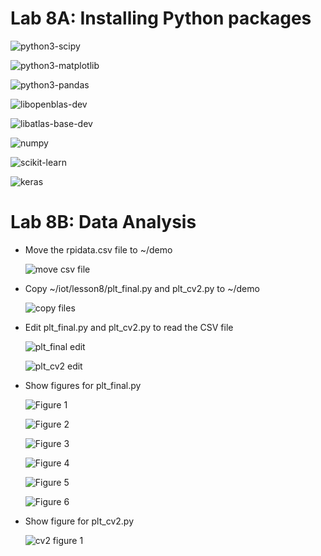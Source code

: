 # Lab 8A: Installing Python packages

  ![python3-scipy](https://user-images.githubusercontent.com/98679243/168165053-3cab1ec8-6f60-44bf-a274-e417c9fb15ad.png)

  ![python3-matplotlib](https://user-images.githubusercontent.com/98679243/168165070-57ca6df1-f631-422b-8a31-1a737e0c2ede.png)

  ![python3-pandas](https://user-images.githubusercontent.com/98679243/168165086-25c1ef2b-48a5-4735-b23c-ebff1877473a.png)

  ![libopenblas-dev](https://user-images.githubusercontent.com/98679243/168165132-f65340ac-7ee7-4cf8-aeea-f0c5ec7f602a.png)

  ![libatlas-base-dev](https://user-images.githubusercontent.com/98679243/168165148-b8094e72-15ec-4559-a0b9-b46fadb929fa.png)

  ![numpy](https://user-images.githubusercontent.com/98679243/168165182-30cf7483-1e9c-4dfd-ac25-31dbdda4b884.png)

  ![scikit-learn](https://user-images.githubusercontent.com/98679243/168165204-fbb3aa2b-adfd-4caa-9eed-03f68781e0c2.png)

  ![keras](https://user-images.githubusercontent.com/98679243/168165224-db1e75c9-dcd9-4e16-bc70-8c5af29fc137.png)

# Lab 8B: Data Analysis
* Move the rpidata.csv file to ~/demo

  ![move csv file](https://user-images.githubusercontent.com/98679243/168165428-789650b1-b628-4c92-a669-2667b35bdc6a.png)

* Copy ~/iot/lesson8/plt_final.py and plt_cv2.py to ~/demo

  ![copy files](https://user-images.githubusercontent.com/98679243/168165506-f16e73bc-cad4-4413-95ae-60490c2cb8d9.png)

* Edit plt_final.py and plt_cv2.py to read the CSV file

  ![plt_final edit](https://user-images.githubusercontent.com/98679243/168165567-f6d2036b-d9b2-4cb5-9a4d-450cb01a1e81.png)

  ![plt_cv2 edit](https://user-images.githubusercontent.com/98679243/168165580-d992ca59-e237-4dc9-9be4-fa779dcf9967.png)

* Show figures for plt_final.py

  ![Figure 1](https://user-images.githubusercontent.com/98679243/168165642-92c93b74-d00b-463e-8ef3-2351ea6e8026.png)

  ![Figure 2](https://user-images.githubusercontent.com/98679243/168165655-521bee60-806f-4329-a59e-8a049e4e7541.png)

  ![Figure 3](https://user-images.githubusercontent.com/98679243/168165666-feeda24c-3472-46ea-8c53-eca4e88d09f6.png)

  ![Figure 4](https://user-images.githubusercontent.com/98679243/168165675-c2565922-1032-41c7-926e-144d4448946f.png)

  ![Figure 5](https://user-images.githubusercontent.com/98679243/168165682-2dc2477a-e63b-430f-9807-dbce6e212ab7.png)

  ![Figure 6](https://user-images.githubusercontent.com/98679243/168165698-ea37001e-2040-49e7-8d18-6b51743de8b4.png)

* Show figure for plt_cv2.py

  ![cv2 figure 1](https://user-images.githubusercontent.com/98679243/168165772-070c75ce-7211-4b85-beeb-ae3b8703704d.png)

